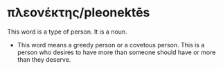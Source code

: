# πλεονέκτης/pleonektēs
This word is a type of person. It is a noun.

* This word means a greedy person or a covetous person. This is a person who desires to have more than someone should have or more than they deserve.
